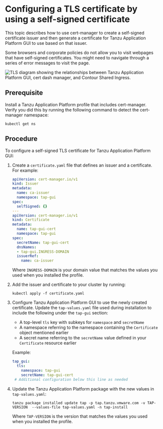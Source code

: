 # Configuring a TLS certificate by using a self-signed certificate

This topic describes how to use cert-manager to create a self-signed certificate issuer and then
generate a certificate for Tanzu Application Platform GUI to use based on that issuer.

Some browsers and corporate policies do not allow you to visit webpages that have self-signed
certificates. You might need to navigate through a series of error messages to visit the page.

![TLS diagram showing the relationships between Tanzu Application Platform GUI, cert dash manager, and Contour Shared Ingress.](images/TAP-GUI-TLS-CERT.png)

## <a id="prereq"></a> Prerequisite

Install a Tanzu Application Platform profile that includes cert-manager.
Verify you did this by running the following command to detect the cert-manager namespace:

```console
kubectl get ns
```

## <a id="procedure"></a> Procedure

To configure a self-signed TLS certificate for Tanzu Application Platform GUI:

1. Create a `certificate.yaml` file that defines an issuer and a certificate. For example:

   ```yaml
   apiVersion: cert-manager.io/v1
   kind: Issuer
   metadata:
     name: ca-issuer
     namespace: tap-gui
   spec:
     selfSigned: {}
   ---
   apiVersion: cert-manager.io/v1
   kind: Certificate
   metadata:
     name: tap-gui-cert
     namespace: tap-gui
   spec:
     secretName: tap-gui-cert
     dnsNames:
     - tap-gui.INGRESS-DOMAIN
     issuerRef:
       name: ca-issuer
   ```

   Where `INGRESS-DOMAIN` is your domain value that matches the values you used when you installed
   the profile.

2. Add the issuer and certificate to your cluster by running:

   ```console
   kubectl apply -f certificate.yaml
   ```

3. Configure Tanzu Application Platform GUI to use the newly created certificate.
   Update the `tap-values.yaml` file used during installation to include the following under the
   `tap-gui` section:

   - A top-level `tls` key with subkeys for `namespace` and `secretName`
   - A namespace referring to the namespace containing the `Certificate` object mentioned earlier
   - A secret name referring to the `secretName` value defined in your `Certificate` resource earlier

   Example:

   ```yaml
   tap_gui:
     tls:
       namespace: tap-gui
       secretName: tap-gui-cert
    # Additional configuration below this line as needed
   ```

4. Update the Tanzu Application Platform package with the new values in `tap-values.yaml`:

   ```console
   tanzu package installed update tap -p tap.tanzu.vmware.com -v TAP-VERSION  --values-file tap-values.yaml -n tap-install
   ```

   Where `TAP-VERSION` is the version that matches the values you used when you installed the profile.